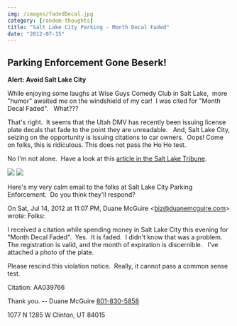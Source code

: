 ```yaml
---
img: /images/fadedDecal.jpg
category: [random-thoughts]
title: "Salt Lake City Parking - Month Decal Faded"
date: "2012-07-15"
---
```


## Parking Enforcement Gone Beserk!

**Alert: Avoid Salt Lake City**

While enjoying some laughs at Wise Guys Comedy Club in Salt Lake,  more "humor" awaited me on the windshield of my car!  I was cited for "Month Decal Faded".   What???

That's right.  It seems that the Utah DMV has recently been issuing license plate decals that fade to the point they are unreadable.   And, Salt Lake City, seizing on the opportunity is issuing citations to car owners.  Oops! Come on folks, this is ridiculous. This does not pass the Ho Ho test.

No I'm not alone.  Have a look at this [article in the Salt Lake Tribune](http://www.sltrib.com/sltrib/politics/54306078-90/lake-salt-billings-rolly.html.csp).

![](/images/fadedDecal.jpg) ![](/images/fadedDecalPlate.jpg)

Here's my very calm email to the folks at Salt Lake City Parking Enforcement.  Do you think they'll respond?

On Sat, Jul 14, 2012 at 11:07 PM, Duane McGuire <[biz@duanemcguire.com](mailto:biz@duanemcguire.com)\> wrote: Folks:

I received a citation while spending money in Salt Lake City this evening for "Month Decal Faded".  Yes.  It is faded.  I didn't know that was a problem.  The registration is valid, and the month of expiration is discernible.   I've attached a photo of the plate.

Please rescind this violation notice.  Really, it cannot pass a common sense test.

Citation: AA039766

Thank you. \-- Duane McGuire [801-830-5858](tel:801-830-5858)

1077 N 1285 W Clinton, UT 84015

 
